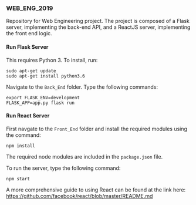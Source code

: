 ### WEB_ENG_2019
Repository for Web Engineering project.
The project is composed of a Flask server, implementing the back-end API, and a ReactJS server, implementing the front end logic.


#### Run Flask Server
This requires Python 3. To install, run:
```
sudo apt-get update
sudo apt-get install python3.6
```
Navigate to the `Back_End` folder. Type the following commands:
```
export FLASK_ENV=development
FLASK_APP=app.py flask run
```

#### Run React Server

First navgate to the `Front_End` folder and install the required modules using the command:
```
npm install
```
The required node modules are included in the `package.json` file.


To run the server, type the following command:
```
npm start
```

A more comprehensive guide to using React can be found at the link here:
https://github.com/facebook/react/blob/master/README.md
